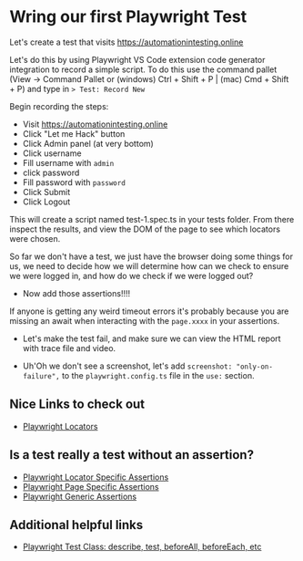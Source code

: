# Wring our first Playwright Test

Let's create a test that visits <https://automationintesting.online>

Let's do this by using Playwright VS Code extension code generator integration to record a simple script. To do this use the command pallet (View -> Command Pallet or (windows) Ctrl + Shift + P | (mac) Cmd + Shift + P) and type in `> Test: Record New`

Begin recording the steps:

* Visit <https://automationintesting.online>
* Click "Let me Hack" button
* Click Admin panel (at very bottom)
* Click username
* Fill username with `admin`
* click password
* Fill password with `password`
* Click Submit
* Click Logout

This will create a script named test-1.spec.ts in your tests folder. From there inspect the results, and view the DOM of the page to see which locators were chosen.

So far we don't have a test, we just have the browser doing some things for us, we need to decide how we will determine how can we check to ensure we were logged in, and how do we check if we were logged out?

* Now add those assertions!!!!

If anyone is getting any weird timeout errors it's probably because you are missing an await when interacting with the `page.xxxx` in your assertions.

* Let's make the test fail, and make sure we can view the HTML report with trace file and video.

* Uh'Oh we don't see a screenshot, let's add `screenshot: "only-on-failure",` to the `playwright.config.ts` file in the `use:` section.

## Nice Links to check out

* [Playwright Locators](https://playwright.dev/docs/api/class-locator)

## Is a test really a test without an assertion?

* [Playwright Locator Specific Assertions](https://playwright.dev/docs/api/class-locatorassertions)
* [Playwright Page Specific Assertions](https://playwright.dev/docs/api/class-pageassertions)
* [Playwright Generic Assertions](https://playwright.dev/docs/api/class-genericassertions)

## Additional helpful links

* [Playwright Test Class: describe, test, beforeAll, beforeEach, etc](https://playwright.dev/docs/api/class-test)
